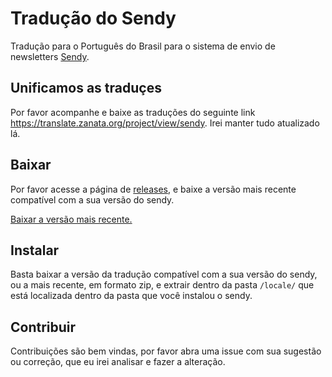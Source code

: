 # Tradução do Sendy
Tradução para o Português do Brasil para o sistema de envio de newsletters [Sendy](https://sendy.co/?ref=Ua9dR).

## Unificamos as traduçes
Por favor acompanhe e baixe as traduções do seguinte link https://translate.zanata.org/project/view/sendy.
Irei manter tudo atualizado lá.

## Baixar
Por favor acesse a página de [releases](https://github.com/valtlfelipe/sendy-pt-br/releases), e baixe a versão mais recente compatível com a sua versão do sendy.

[Baixar a versão mais recente.](https://github.com/valtlfelipe/sendy-pt-br/releases/latest)

## Instalar
Basta baixar a versão da tradução compatível com a sua versão do sendy, ou a mais recente, em formato zip, e extrair dentro da pasta `/locale/` que está localizada dentro da pasta que você instalou o sendy.

## Contribuir
Contribuições são bem vindas, por favor abra uma issue com sua sugestão ou correção, que eu irei analisar e fazer a alteração.
